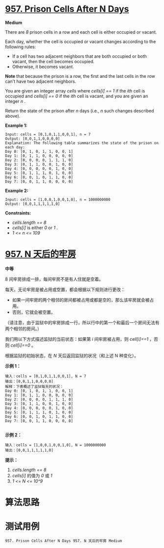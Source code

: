 # [957. Prison Cells After N Days][enTitle]

**Medium**

There are  *8*  prison cells in a row and each cell is either occupied or vacant.

Each day, whether the cell is occupied or vacant changes according to the following rules:

- If a cell has two adjacent neighbors that are both occupied or both vacant, then the cell becomes occupied. 
- Otherwise, it becomes vacant.

**Note**  that because the prison is a row, the first and the last cells in the row can't have two adjacent neighbors.

You are given an integer array  *cells*  where  *cells[i] == 1*  if the  *ith*  cell is occupied and  *cells[i] == 0*  if the  *ith*  cell is vacant, and you are given an integer  *n* .

Return the state of the prison after  *n*  days (i.e.,  *n*  such changes described above).



**Example 1:** 

```
Input: cells = [0,1,0,1,1,0,0,1], n = 7
Output: [0,0,1,1,0,0,0,0]
Explanation: The following table summarizes the state of the prison on each day:
Day 0: [0, 1, 0, 1, 1, 0, 0, 1]
Day 1: [0, 1, 1, 0, 0, 0, 0, 0]
Day 2: [0, 0, 0, 0, 1, 1, 1, 0]
Day 3: [0, 1, 1, 0, 0, 1, 0, 0]
Day 4: [0, 0, 0, 0, 0, 1, 0, 0]
Day 5: [0, 1, 1, 1, 0, 1, 0, 0]
Day 6: [0, 0, 1, 0, 1, 1, 0, 0]
Day 7: [0, 0, 1, 1, 0, 0, 0, 0]

```

**Example 2:** 

```
Input: cells = [1,0,0,1,0,0,1,0], n = 1000000000
Output: [0,0,1,1,1,1,1,0]

```



**Constraints:** 

-  *cells.length == 8*  
-  *cells[i]*  is either  *0*  or  *1* . 
-  *1 <= n <= 109* 


# [957. N 天后的牢房][cnTitle]

**中等**

8 间牢房排成一排，每间牢房不是有人住就是空着。

每天，无论牢房是被占用或空置，都会根据以下规则进行更改：

- 如果一间牢房的两个相邻的房间都被占用或都是空的，那么该牢房就会被占用。 
- 否则，它就会被空置。

（请注意，由于监狱中的牢房排成一行，所以行中的第一个和最后一个房间无法有两个相邻的房间。）

我们用以下方式描述监狱的当前状态：如果第  *i*  间牢房被占用，则  *cell[i]==1* ，否则  *cell[i]==0* 。

根据监狱的初始状态，在  *N*  天后返回监狱的状况（和上述 N 种变化）。





**示例 1：** 

```
输入：cells = [0,1,0,1,1,0,0,1], N = 7
输出：[0,0,1,1,0,0,0,0]
解释：下表概述了监狱每天的状况：
Day 0: [0, 1, 0, 1, 1, 0, 0, 1]
Day 1: [0, 1, 1, 0, 0, 0, 0, 0]
Day 2: [0, 0, 0, 0, 1, 1, 1, 0]
Day 3: [0, 1, 1, 0, 0, 1, 0, 0]
Day 4: [0, 0, 0, 0, 0, 1, 0, 0]
Day 5: [0, 1, 1, 1, 0, 1, 0, 0]
Day 6: [0, 0, 1, 0, 1, 1, 0, 0]
Day 7: [0, 0, 1, 1, 0, 0, 0, 0]


```

**示例 2：** 

```
输入：cells = [1,0,0,1,0,0,1,0], N = 1000000000
输出：[0,0,1,1,1,1,1,0]

```



**提示：** 

1.  *cells.length == 8*  
2.  *cells[i]*  的值为  *0*  或  *1*   
3.  *1 <= N <= 10^9* 




# 算法思路

# 测试用例
```
957. Prison Cells After N Days 957. N 天后的牢房 Medium
```

[enTitle]: https://leetcode.com/problems/prison-cells-after-n-days/
[cnTitle]: https://leetcode-cn.com/problems/prison-cells-after-n-days/
